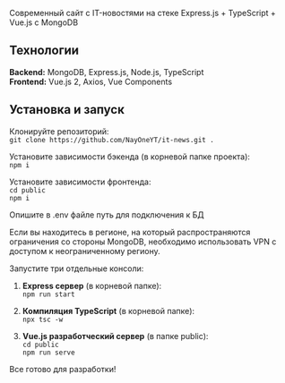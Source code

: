 Современный сайт с IT-новостями на стеке Express.js + TypeScript + Vue.js с MongoDB

## Технологии

**Backend:** MongoDB, Express.js, Node.js, TypeScript  
**Frontend:** Vue.js 2, Axios, Vue Components

## Установка и запуск

Клонируйте репозиторий:  
`git clone https://github.com/NayOneYT/it-news.git .`

Установите зависимости бэкенда (в корневой папке проекта):  
`npm i`

Установите зависимости фронтенда:  
`cd public`  
`npm i`

Опишите в .env файле путь для подключения к БД

Если вы находитесь в регионе, на который распространяются ограничения со стороны MongoDB, необходимо использовать VPN с доступом к неограниченному региону.

Запустите три отдельные консоли:

1. **Express сервер** (в корневой папке):  
   `npm run start`

2. **Компиляция TypeScript** (в корневой папке):  
   `npx tsc -w`

3. **Vue.js разработческий сервер** (в папке public):  
   `cd public`  
   `npm run serve`

Все готово для разработки!